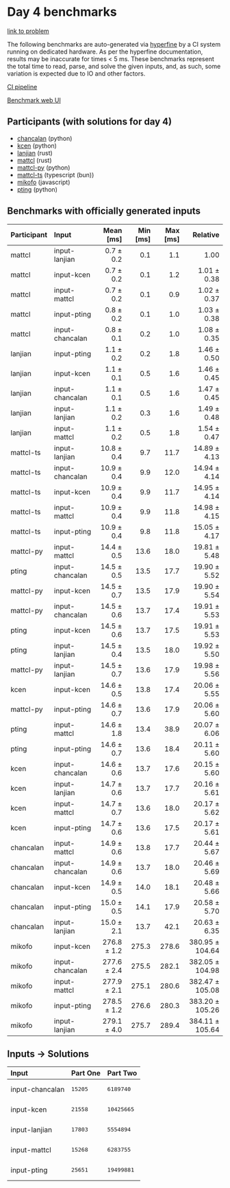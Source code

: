 # Day 4 benchmarks

[link to problem](https://adventofcode.com/2023/day/4)

The following benchmarks are auto-generated via
[hyperfine](https://github.com/sharkdp/hyperfine) by a CI system running on
dedicated hardware. As per the hyperfine documentation, results may be
inaccurate for times < 5 ms. These benchmarks represent the total time to read,
parse, and solve the given inputs, and, as such, some variation is expected due
to IO and other factors.

[CI pipeline](http://ci.papercode.net:8080/teams/main/pipelines/aoc2023)

[Benchmark web UI](https://aoc.ancalagon.black)


## Participants (with solutions for day 4)

- [chancalan](https://github.com/chancalan/aoc2023) (python)
- [kcen](https://github.com/kcen/aoc2023) (python)
- [lanjian](https://github.com/lanjian/aoc-2023) (rust)
- [mattcl](https://github.com/mattcl/aoc2023) (rust)
- [mattcl-py](https://github.com/mattcl/aoc2023-py) (python)
- [mattcl-ts](https://github.com/mattcl/aoc2023-js) (typescript (bun))
- [mikofo](https://github.com/mikofo/advent-of-code-2023) (javascript)
- [pting](https://github.com/pting/aoc2023) (python)


## Benchmarks with officially generated inputs

| Participant | Input | Mean [ms] | Min [ms] | Max [ms] | Relative |
|:---|:---|---:|---:|---:|---:|
| mattcl | input-lanjian | 0.7 ± 0.2 | 0.1 | 1.1 | 1.00 |
| mattcl | input-kcen | 0.7 ± 0.2 | 0.1 | 1.2 | 1.01 ± 0.38 |
| mattcl | input-mattcl | 0.7 ± 0.2 | 0.1 | 0.9 | 1.02 ± 0.37 |
| mattcl | input-pting | 0.8 ± 0.2 | 0.1 | 1.0 | 1.03 ± 0.38 |
| mattcl | input-chancalan | 0.8 ± 0.1 | 0.2 | 1.0 | 1.08 ± 0.35 |
| lanjian | input-pting | 1.1 ± 0.2 | 0.2 | 1.8 | 1.46 ± 0.50 |
| lanjian | input-kcen | 1.1 ± 0.1 | 0.5 | 1.6 | 1.46 ± 0.45 |
| lanjian | input-chancalan | 1.1 ± 0.1 | 0.5 | 1.6 | 1.47 ± 0.45 |
| lanjian | input-lanjian | 1.1 ± 0.2 | 0.3 | 1.6 | 1.49 ± 0.48 |
| lanjian | input-mattcl | 1.1 ± 0.2 | 0.5 | 1.8 | 1.54 ± 0.47 |
| mattcl-ts | input-lanjian | 10.8 ± 0.4 | 9.7 | 11.7 | 14.89 ± 4.13 |
| mattcl-ts | input-chancalan | 10.9 ± 0.4 | 9.9 | 12.0 | 14.94 ± 4.14 |
| mattcl-ts | input-kcen | 10.9 ± 0.4 | 9.9 | 11.7 | 14.95 ± 4.14 |
| mattcl-ts | input-mattcl | 10.9 ± 0.4 | 9.9 | 11.8 | 14.98 ± 4.15 |
| mattcl-ts | input-pting | 10.9 ± 0.4 | 9.8 | 11.8 | 15.05 ± 4.17 |
| mattcl-py | input-mattcl | 14.4 ± 0.5 | 13.6 | 18.0 | 19.81 ± 5.48 |
| pting | input-chancalan | 14.5 ± 0.5 | 13.5 | 17.7 | 19.90 ± 5.52 |
| mattcl-py | input-kcen | 14.5 ± 0.7 | 13.5 | 17.9 | 19.90 ± 5.54 |
| mattcl-py | input-chancalan | 14.5 ± 0.6 | 13.7 | 17.4 | 19.91 ± 5.53 |
| pting | input-kcen | 14.5 ± 0.6 | 13.7 | 17.5 | 19.91 ± 5.53 |
| pting | input-lanjian | 14.5 ± 0.4 | 13.5 | 18.0 | 19.92 ± 5.50 |
| mattcl-py | input-lanjian | 14.5 ± 0.7 | 13.6 | 17.9 | 19.98 ± 5.56 |
| kcen | input-kcen | 14.6 ± 0.5 | 13.8 | 17.4 | 20.06 ± 5.55 |
| mattcl-py | input-pting | 14.6 ± 0.7 | 13.6 | 17.9 | 20.06 ± 5.60 |
| pting | input-mattcl | 14.6 ± 1.8 | 13.4 | 38.9 | 20.07 ± 6.06 |
| pting | input-pting | 14.6 ± 0.7 | 13.6 | 18.4 | 20.11 ± 5.60 |
| kcen | input-chancalan | 14.6 ± 0.6 | 13.7 | 17.6 | 20.15 ± 5.60 |
| kcen | input-lanjian | 14.7 ± 0.6 | 13.7 | 17.7 | 20.16 ± 5.61 |
| kcen | input-mattcl | 14.7 ± 0.7 | 13.6 | 18.0 | 20.17 ± 5.62 |
| kcen | input-pting | 14.7 ± 0.6 | 13.6 | 17.5 | 20.17 ± 5.61 |
| chancalan | input-mattcl | 14.9 ± 0.6 | 13.8 | 17.7 | 20.44 ± 5.67 |
| chancalan | input-chancalan | 14.9 ± 0.6 | 13.7 | 18.0 | 20.46 ± 5.69 |
| chancalan | input-kcen | 14.9 ± 0.5 | 14.0 | 18.1 | 20.48 ± 5.66 |
| chancalan | input-pting | 15.0 ± 0.5 | 14.1 | 17.9 | 20.58 ± 5.70 |
| chancalan | input-lanjian | 15.0 ± 2.1 | 13.7 | 42.1 | 20.63 ± 6.35 |
| mikofo | input-kcen | 276.8 ± 1.2 | 275.3 | 278.6 | 380.95 ± 104.64 |
| mikofo | input-chancalan | 277.6 ± 2.4 | 275.5 | 282.1 | 382.05 ± 104.98 |
| mikofo | input-mattcl | 277.9 ± 2.1 | 275.1 | 280.6 | 382.47 ± 105.08 |
| mikofo | input-pting | 278.5 ± 1.2 | 276.6 | 280.3 | 383.20 ± 105.26 |
| mikofo | input-lanjian | 279.1 ± 4.0 | 275.7 | 289.4 | 384.11 ± 105.64 |


## Inputs -> Solutions

| Input | Part One | Part Two |
|:---|:---|:---|
|input-chancalan|<pre>15205</pre>|<pre>6189740</pre>|
|input-kcen|<pre>21558</pre>|<pre>10425665</pre>|
|input-lanjian|<pre>17803</pre>|<pre>5554894</pre>|
|input-mattcl|<pre>15268</pre>|<pre>6283755</pre>|
|input-pting|<pre>25651</pre>|<pre>19499881</pre>|